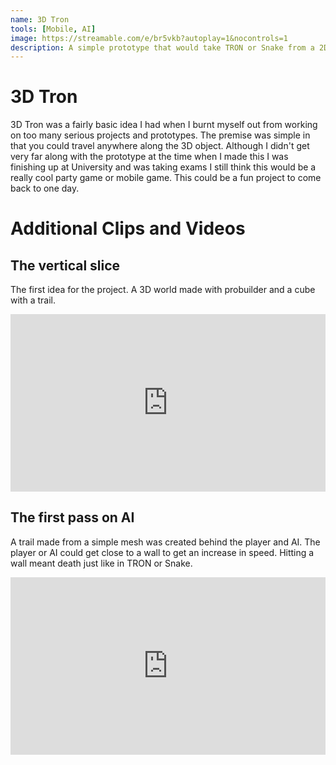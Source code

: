 ```yaml
---
name: 3D Tron
tools: [Mobile, AI]
image: https://streamable.com/e/br5vkb?autoplay=1&nocontrols=1
description: A simple prototype that would take TRON or Snake from a 2D grid to a 3D world. The idea was to make this a mobile game. 
---
```


# 3D Tron

3D Tron was a fairly basic idea I had when I burnt myself out from working on too many serious projects and prototypes. The premise was simple in that you could travel anywhere along the 3D object. Although I didn't get very far along with the prototype at the time when I made this I was finishing up at University and was taking exams I still think this would be a really cool party game or mobile game. This could be a fun project to come back to one day.

# Additional Clips and Videos 

## The vertical slice
The first idea for the project. A 3D world made with probuilder and a cube with a trail. 
<div style="width:100%;height:0px;position:relative;padding-bottom:56.250%;"><iframe src="https://streamable.com/e/u5050h?autoplay=1&nocontrols=1" frameborder="0" width="100%" height="100%" allowfullscreen allow="autoplay" style="width:100%;height:100%;position:absolute;left:0px;top:0px;overflow:hidden;"></iframe></div>

## The first pass on AI
A trail made from a simple mesh was created behind the player and AI. The player or AI could get close to a wall to get an increase in speed. Hitting a wall meant death just like in TRON or Snake. 
<div style="width:100%;height:0px;position:relative;padding-bottom:56.250%;"><iframe src="https://streamable.com/e/br5vkb?autoplay=1&nocontrols=1" frameborder="0" width="100%" height="100%" allowfullscreen allow="autoplay" style="width:100%;height:100%;position:absolute;left:0px;top:0px;overflow:hidden;"></iframe></div>
